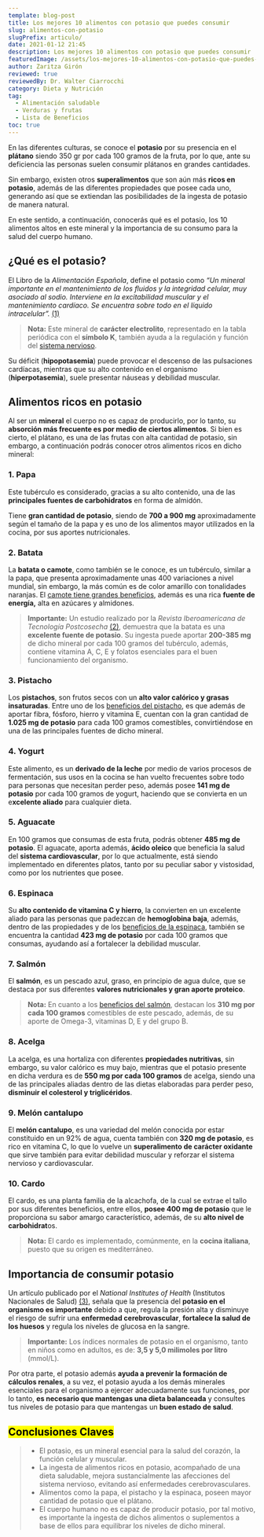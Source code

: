 ```yaml
---
template: blog-post
title: Los mejores 10 alimentos con potasio que puedes consumir
slug: alimentos-con-potasio
slugPrefix: articulo/
date: 2021-01-12 21:45
description: Los mejores 10 alimentos con potasio que puedes consumir
featuredImage: /assets/los-mejores-10-alimentos-con-potasio-que-puedes-consumir.jpg
author: Zaritza Girón
reviewed: true
reviewedBy: Dr. Walter Ciarrocchi
category: Dieta y Nutrición
tag:
  - Alimentación saludable
  - Verduras y frutas
  - Lista de Beneficios
toc: true
---
```

<!--StartFragment-->

En las diferentes culturas, se conoce el **potasio** por su presencia en el **plátano** siendo 350 gr por cada 100 gramos de la fruta, por lo que, ante su deficiencia las personas suelen consumir plátanos en grandes cantidades.

Sin embargo, existen otros **superalimentos** que son aún más **ricos en potasio**, además de las diferentes propiedades que posee cada uno, generando así que se extiendan las posibilidades de la ingesta de potasio de manera natural.

En este sentido, a continuación, conocerás qué es el potasio, los 10 alimentos altos en este mineral y la importancia de su consumo para la salud del cuerpo humano.

## ¿Qué es el potasio?

El Libro de la *Alimentación Española*, define el potasio como *“Un mineral importante en el mantenimiento de los fluidos y la integridad celular, muy asociado al sodio. Interviene en la excitabilidad muscular y el mantenimiento cardíaco. Se encuentra sobre todo en el líquido intracelular”.* [(1)](https://www.fen.org.es/storage/app/media/imgPublicaciones/2018/libro-la-alimentacion-espanola.pdf)

> **Nota:** Este mineral de **carácter electrolito**, representado en la tabla periódica con el **símbolo K**, también ayuda a la regulación y función del [sistema nervioso](https://tuinfosalud.com/articulos/partes-del-sistema-nervioso-central).

Su déficit (**hipopotasemia**) puede provocar el descenso de las pulsaciones cardíacas, mientras que su alto contenido en el organismo (**hiperpotasemia**), suele presentar náuseas y debilidad muscular.

## Alimentos ricos en potasio

Al ser un **mineral** el cuerpo no es capaz de producirlo, por lo tanto, su **absorción más frecuente es por medio de ciertos alimentos**. Si bien es cierto, el plátano, es una de las frutas con alta cantidad de potasio, sin embargo, a continuación podrás conocer otros alimentos ricos en dicho mineral:

### 1. Papa

Este tubérculo es considerado, gracias a su alto contenido, una de las **principales fuentes de carbohidratos** en forma de almidón.

Tiene **gran cantidad de potasio**, siendo de **700 a 900 mg** aproximadamente según el tamaño de la papa y es uno de los alimentos mayor utilizados en la cocina, por sus aportes nutricionales.

### 2. Batata

La **batata o camote**, como también se le conoce, es un tubérculo, similar a la papa, que presenta aproximadamente unas 400 variaciones a nivel mundial, sin embargo, la más común es de color amarillo con tonalidades naranjas. El [camote tiene grandes beneficios](https://tuinfosalud.com/articulos/camote), además es una rica **fuente de energía,** alta en azúcares y almidones.

> **Importante:** Un estudio realizado por la *Revista Iberoamericana de Tecnología Postcosecha* [(2)](https://www.redalyc.org/jatsRepo/813/81357541001/html/index.html), demuestra que la batata es una **excelente fuente de potasio**. Su ingesta puede aportar **200-385 mg** de dicho mineral por cada 100 gramos del tubérculo, además, contiene vitamina A, C, E y folatos esenciales para el buen funcionamiento del organismo.

### 3. Pistacho

Los **pistachos**, son frutos secos con un **alto valor calórico y grasas insaturadas**. Entre uno de los [beneficios del pistacho](https://tuinfosalud.com/articulos/beneficios-del-pistacho), es que además de aportar fibra, fósforo, hierro y vitamina E, cuentan con la gran cantidad de **1.025 mg de potasio** para cada 100 gramos comestibles, convirtiéndose en una de las principales fuentes de dicho mineral.

### 4. Yogurt

Este alimento, es un **derivado de la leche** por medio de varios procesos de fermentación, sus usos en la cocina se han vuelto frecuentes sobre todo para personas que necesitan perder peso, además posee **141 mg de potasio** por cada 100 gramos de yogurt, haciendo que se convierta en un e**xcelente aliado** para cualquier dieta.

### 5. Aguacate

En 100 gramos que consumas de esta fruta, podrás obtener **485 mg de potasio**. El aguacate, aporta además, **ácido oleico** que beneficia la salud del **sistema cardiovascular**, por lo que actualmente, está siendo implementado en diferentes platos, tanto por su peculiar sabor y vistosidad, como por los nutrientes que posee.

### 6. Espinaca

Su **alto contenido de vitamina C y hierro**, la convierten en un excelente aliado para las personas que padezcan de **hemoglobina baja**, además, dentro de las propiedades y de los [beneficios de la espinaca](https://tuinfosalud.com/articulos/beneficios-espinaca), también se encuentra la cantidad **423 mg de potasio** por cada 100 gramos que consumas, ayudando así a fortalecer la debilidad muscular.

### 7. Salmón

El **salmón**, es un pescado azul, graso, en principio de agua dulce, que se destaca por sus diferentes **valores nutricionales y gran aporte proteico**.

> **Nota:** En cuanto a los [beneficios del salmón](https://tuinfosalud.com/articulos/beneficios-del-salmon), destacan los **310 mg por cada 100 gramos** comestibles de este pescado, además, de su aporte de Omega-3, vitaminas D, E y del grupo B.

### 8. Acelga

La acelga, es una hortaliza con diferentes **propiedades nutritivas**, sin embargo, su valor calórico es muy bajo, mientras que el potasio presente en dicha verdura es de **550 mg por cada 100 gramos** de acelga, siendo una de las principales aliadas dentro de las dietas elaboradas para perder peso, **disminuir el colesterol y triglicéridos**.

### 9. Melón cantalupo

El **melón cantalupo**, es una variedad del melón conocida por estar constituido en un 92% de agua, cuenta también con **320 mg de potasio**, es rico en vitamina C, lo que lo vuelve un **superalimento de carácter oxidante** que sirve también para evitar debilidad muscular y reforzar el sistema nervioso y cardiovascular.

### 10. Cardo

El cardo, es una planta familia de la alcachofa, de la cual se extrae el tallo por sus diferentes beneficios, entre ellos, **posee 400 mg de potasio** que le proporciona su sabor amargo característico, además, de su **alto nivel de carbohidrat**os.

> **Nota:** El cardo es implementado, comúnmente, en la **cocina italiana**, puesto que su origen es mediterráneo.

## Importancia de consumir potasio

Un artículo publicado por el *National Institutes of Health* (Institutos Nacionales de Salud) [(3)](https://ods.od.nih.gov/pdf/factsheets/Potassium-DatosEnEspanol.pdf), señala que la presencia del **potasio en el organismo es importante** debido a que, regula la presión alta y disminuye el riesgo de sufrir una **enfermedad cerebrovascular**, **fortalece la salud de los huesos** y regula los niveles de glucosa en la sangre.

> **Importante:** Los índices normales de potasio en el organismo, tanto en niños como en adultos, es de: **3,5 y 5,0 milimoles por litro** (mmol/L).

Por otra parte, el potasio además **ayuda a prevenir la formación de cálculos renales**, a su vez, el potasio ayuda a los demás minerales esenciales para el organismo a ejercer adecuadamente sus funciones, por lo tanto, **es necesario que mantengas una dieta balanceada** y consultes tus niveles de potasio para que mantengas un **buen estado de salud**.

## <mark>Conclusiones Claves</mark>

> * El potasio, es un mineral esencial para la salud del corazón, la función celular y muscular.
> * La ingesta de alimentos ricos en potasio, acompañado de una dieta saludable, mejora sustancialmente las afecciones del sistema nervioso, evitando así enfermedades cerebrovasculares.
> * Alimentos como la papa, el pistacho y la espinaca, poseen mayor cantidad de potasio que el plátano.
> * El cuerpo humano no es capaz de producir potasio, por tal motivo, es importante la ingesta de dichos alimentos o suplementos a base de ellos para equilibrar los niveles de dicho mineral.

<!--StartFragment-->